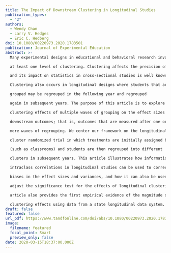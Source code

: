 ```yaml
---
title: The Impact of Downstream Clustering in Longitudinal Studies
publication_types:
  - "2"
authors:
  - Wendy Chan
  - Larry V. Hedges
  - Eric C. Hedberg
doi: 10.1080/00220973.2020.1783501
publication: Journal of Experimental Education
abstract: >-
  Many experimental designs in educational and behavioral research involve

  at least one level of clustering. Clustering affects the precision of estimators

  and its impact on statistics in cross-sectional studies is well known.

  Clustering also occurs in longitudinal designs where students that are initially

  grouped may be regrouped in the following year and regrouped

  again in subsequent years. The purpose of this article is to explore the

  clustering effects of multiple waves of grouping on the effect sizes of

  downstream outcomes; that is, outcomes that are measured after one or

  more waves of regrouping. We center our framework on the longitudinal

  cluster randomized trial in which treatments are initially assigned by clusters

  (such as classrooms) and students are then regrouped into different

  clusters in subsequent years. This article illustrates how information on the

  intraclass correlations in longitudinal studies can be used to correct for

  biases in the effect sizes and variances, and how it can also be used to

  adjust the significance test for the effects of longitudinal clustering. This

  article also provides the first empirical evidence of the magnitude of longitudinal

  clustering effects using data from a state longitudinal data system.
draft: false
featured: false
url_pdf: https://www.tandfonline.com/doi/abs/10.1080/00220973.2020.1783501
image:
  filename: featured
  focal_point: Smart
  preview_only: false
date: 2020-03-15T18:37:00.000Z
---
```

